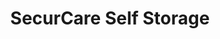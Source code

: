 ---
title: "SecurCare Self Storage"
url: /riverbank/securcare-self-storage/
shop: storage rental
---
